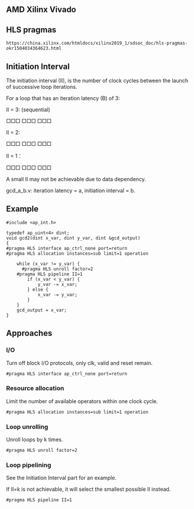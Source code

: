 ## AMD Xilinx Vivado

## HLS pragmas

`https://china.xilinx.com/htmldocs/xilinx2019_1/sdsoc_doc/hls-pragmas-okr1504034364623.html`

## Initiation Interval

The initiation interval (II), is the number of clock cycles between the launch of successive loop iterations.

For a loop that has an iteration latency (B) of 3:

II = 3: (sequential)

□□□
   □□□
      □□□

II = 2:

□□□
  □□□
    □□□

II = 1：

□□□
 □□□
  □□□

A small II may not be achievable due to data dependency.

gcd_a_b.v: iteration latency = a, initiation interval = b.

## Example

```
#include <ap_int.h>

typedef ap_uint<4> dint;
void gcd2(dint x_var, dint y_var, dint &gcd_output)
{
#pragma HLS interface ap_ctrl_none port=return
#pragma HLS allocation instances=sub limit=1 operation

    while (x_var != y_var) {
	  #pragma HLS unroll factor=2
    #pragma HLS pipeline II=1
    	if (x_var < y_var) {
    		y_var -= x_var;
    	} else {
    		x_var -= y_var;
    	}
    }
    gcd_output = x_var;
}

```

## Approaches

### I/O

Turn off block I/O protocols, only clk, valid and reset remain.

`#pragma HLS interface ap_ctrl_none port=return`

### Resource allocation

Limit the number of available operators within one clock cycle.

`#pragma HLS allocation instances=sub limit=1 operation`

### Loop unrolling

Unroll loops by k times.

`#pragma HLS unroll factor=2`

### Loop pipelining

See the Initiation Interval part for an example.

If II=k is not achievable, it will select the smallest possible II instead.

`#pragma HLS pipeline II=1`